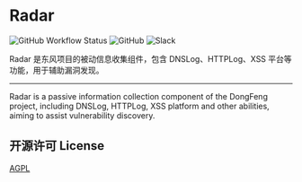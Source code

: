 # Radar

![GitHub Workflow Status](https://img.shields.io/github/workflow/status/dongfeng-project/radar/Lint?style=flat-square)
![GitHub](https://img.shields.io/github/license/dongfeng-project/radar?style=flat-square)
![Slack](https://img.shields.io/badge/slack-join_chat-brightgreen?style=flat-square&logo=slack&link=https://join.slack.com/t/dong-feng/shared_invite/enQtODI5MjQwNDE5MTQxLWE2YWE5YWM2MDY4NTBhOTI0ODhmY2I1ZDQ1NTQ4YmY1ZmVlNTJkMzNiZjYxODgwYzgwODJhZTA4MDEzNTJmMTA)

Radar 是东风项目的被动信息收集组件，包含 DNSLog、HTTPLog、XSS 平台等功能，用于辅助漏洞发现。

---

Radar is a passive information collection component of the DongFeng project, including DNSLog, HTTPLog, XSS platform and other abilities, aiming to assist vulnerability discovery.

## 开源许可 License

[AGPL](https://github.com/dongfeng-project/spaceport/blob/master/LICENSE)